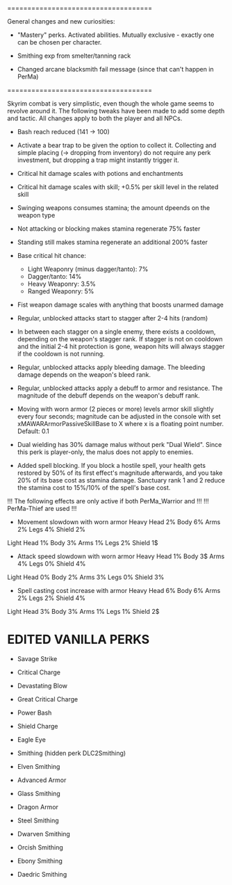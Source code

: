 
====================================

General changes and new curiosities:

- "Mastery" perks. Activated abilities. Mutually exclusive - exactly one can be chosen per character.

- Smithing exp from smelter/tanning rack

- Changed arcane blacksmith fail message (since that can't happen in PerMa)


====================================

Skyrim combat is very simplistic, even though the whole game seems to revolve around it. The following tweaks have been made to add some depth and tactic. All changes apply to both the player and all NPCs.

- Bash reach reduced (141 -> 100)

- Activate a bear trap to be given the option to collect it. Collecting and simple placing (-> dropping from inventory) do not require any perk investment, but dropping a trap might instantly trigger it.

- Critical hit damage scales with potions and enchantments
- Critical hit damage scales with skill; +0.5% per skill level in the related skill

- Swinging weapons consumes stamina; the amount dpeends on the weapon type
- Not attacking or blocking makes stamina regenerate 75% faster
- Standing still makes stamina regenerate an additional 200% faster

- Base critical hit chance:
	- Light Weaponry (minus dagger/tanto): 	7%
	- Dagger/tanto:							14%
	- Heavy Weaponry:						3.5%
	- Ranged Weaponry:						5%

- Fist weapon damage scales with anything that boosts unarmed damage
	
- Regular, unblocked attacks start to stagger after 2-4 hits (random)
- In between each stagger on a single enemy, there exists a cooldown, depending on the
	weapon's stagger rank. If stagger is not on cooldown and the initial 2-4 hit
	protection is gone, weapon hits will always stagger if the cooldown is not
	running.
	
- Regular, unblocked attacks apply bleeding damage. The bleeding damage depends on
	the weapon's bleed rank.
	
- Regular, unblocked attacks apply a debuff to armor and resistance. The magnitude
	of the debuff depends on the weapon's debuff rank.
	
- Moving with worn armor  (2 pieces or more) levels armor skill slightly every four 
	seconds; magnitude can be adjusted in the console with
	set xMAWARArmorPassiveSkillBase to X
	where x is a floating point number. 
	Default: 0.1
	
- Dual wielding has 30% damage malus without perk "Dual Wield". Since this perk is player-only, the malus does not apply to enemies.

- Added spell blocking. If you block a hostile spell, your health gets restored by 50% of its first effect's magnitude afterwards, and you take 20% of its base cost as stamina damage. Sanctuary rank 1 and 2 reduce the stamina cost to 15%/10% of the spell's base cost.
	
!!! The following effects are only active if both PerMa_Warrior and	!!!
!!! PerMa-Thief are used 											!!!
	
- Movement slowdown with worn armor
Heavy
	Head 2%
	Body 6%
	Arms 2%
	Legs 4%
	Shield 2%
	
Light
	Head 1%
	Body 3%
	Arms 1%
	Legs 2%
	Shield 1$
	
- Attack speed slowdown with worn armor
Heavy
	Head 1%
	Body 3$
	Arms 4%
	Legs 0%
	Shield 4%
	
Light
	Head 0%
	Body 2%
	Arms 3%
	Legs 0%
	Shield 3%
	
- Spell casting cost increase with armor
Heavy
	Head 6%
	Body 6%
	Arms 2%
	Legs 2%
	Shield 4%
	
Light
	Head 3%
	Body 3%
	Arms 1%
	Legs 1%
	Shield 2$
	
	
EDITED VANILLA PERKS
====================

- Savage Strike
- Critical Charge

- Devastating Blow
- Great Critical Charge

- Power Bash
- Shield Charge

- Eagle Eye

- Smithing (hidden perk DLC2Smithing)
- Elven Smithing
- Advanced Armor
- Glass Smithing
- Dragon Armor
- Steel Smithing
- Dwarven Smithing
- Orcish Smithing
- Ebony Smithing
- Daedric Smithing